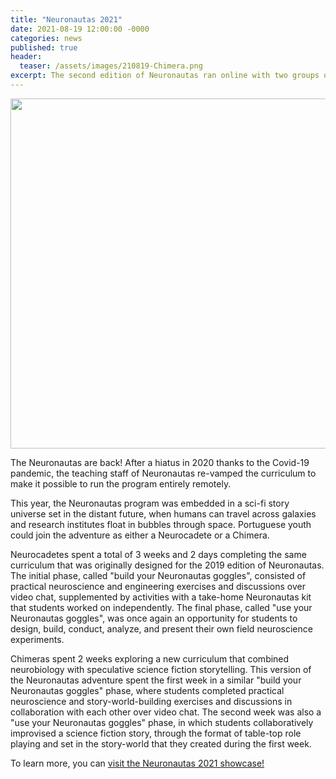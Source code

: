```yaml
---
title: "Neuronautas 2021"
date: 2021-08-19 12:00:00 -0000
categories: news
published: true
header:
  teaser: /assets/images/210819-Chimera.png
excerpt: The second edition of Neuronautas ran online with two groups of students -- the Neurocadetes and the Chimeras!
---
```


<p>
  <img class="img-posts" width=560 src="/assets/images/210819-NeuronautasGlasses.png">
</p>

The Neuronautas are back! After a hiatus in 2020 thanks to the Covid-19 pandemic, the teaching staff of Neuronautas re-vamped the curriculum to make it possible to run the program entirely remotely. 

This year, the Neuronautas program was embedded in a sci-fi story universe set in the distant future, when humans can travel across galaxies and research institutes float in bubbles through space. Portuguese youth could join the adventure as either a Neurocadete or a Chimera. 

Neurocadetes spent a total of 3 weeks and 2 days completing the same curriculum that was originally designed for the 2019 edition of Neuronautas. The initial phase, called "build your Neuronautas goggles", consisted of practical neuroscience and engineering exercises and discussions over video chat, supplemented by activities with a take-home Neuronautas kit that students worked on independently. The final phase, called "use your Neuronautas goggles", was once again an opportunity for students to design, build, conduct, analyze, and present their own field neuroscience experiments. 

Chimeras spent 2 weeks exploring a new curriculum that combined neurobiology with speculative science fiction storytelling. This version of the Neuronautas adventure spent the first week in a similar "build your Neuronautas goggles" phase, where students completed practical neuroscience and story-world-building exercises and discussions in collaboration with each other over video chat. The second week was also a "use your Neuronautas goggles" phase, in which students collaboratively improvised a science fiction story, through the format of table-top role playing and set in the story-world that they created during the first week. 

To learn more, you can [visit the Neuronautas 2021 showcase!](https://neuronautas.github.io/2021-showcase/)